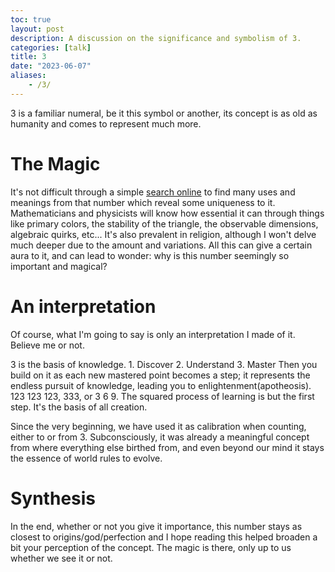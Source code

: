 ```yaml
---
toc: true
layout: post
description: A discussion on the significance and symbolism of 3.
categories: [talk]
title: 3
date: "2023-06-07"
aliases:
    - /3/
---
```

3 is a familiar numeral, be it this symbol or another, its concept is as old as humanity and comes to represent much more.

# The Magic

It's not difficult through a simple [search online](https://en.wikipedia.org/wiki/3) to find many uses and meanings from that number which reveal some uniqueness to it.
Mathematicians and physicists will know how essential it can through things like primary colors, the stability of the triangle, the observable dimensions, algebraic quirks, etc...
It's also prevalent in religion, although I won't delve much deeper due to the amount and variations.
All this can give a certain aura to it, and can lead to wonder: why is this number seemingly so important and magical?

# An interpretation

Of course, what I'm going to say is only an interpretation I made of it. Believe me or not.

3 is the basis of knowledge. 1. Discover 2. Understand 3. Master
Then you build on it as each new mastered point becomes a step; it represents the endless pursuit of knowledge, leading you to enlightenment(apotheosis).
123 123 123, 333, or 3 6 9. The squared process of learning is but the first step. It's the basis of all creation.

Since the very beginning, we have used it as calibration when counting, either to or from 3. Subconsciously, it was already a meaningful concept from where everything else birthed from, and even beyond our mind it stays the essence of world rules to evolve.

# Synthesis

In the end, whether or not you give it importance, this number stays as closest to origins/god/perfection and I hope reading this helped broaden a bit your perception of the concept.
The magic is there, only up to us whether we see it or not.

<script src="https://utteranc.es/client.js"
        repo="orian34/travelogues"
        issue-term="title"
        label="Comment"
        theme="github-dark"
        crossorigin="anonymous"
        async>
</script>
